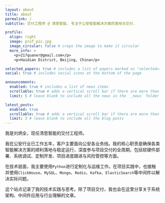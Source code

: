 ```yaml
---
layout: about
title: about
permalink: /
subtitle: 交付工程师 @ 清思智能. 专注于公安智能解决方案的落地与交付.

profile:
  align: right
  image: prof_pic.jpg
  image_circular: false # crops the image to make it circular
  more_info: >
    <p>217quaner@gmail.com</p>
    <p>Haidian District, Beijing, China</p>

selected_papers: true # includes a list of papers marked as "selected={true}"
social: true # includes social icons at the bottom of the page

announcements:
  enabled: true # includes a list of news items
  scrollable: true # adds a vertical scroll bar if there are more than 3 news items
  limit: 5 # leave blank to include all the news in the `_news` folder

latest_posts:
  enabled: true
  scrollable: true # adds a vertical scroll bar if there are more than 3 new posts items
  limit: 3 # leave blank to include all the blog posts
---
```


我是刘炳全，现任清思智能的交付工程师。

我在公安行业已工作五年，客户主要面向公安各业务线。我的核心职责是确保各类智能解决方案的顺利落地与稳定运行，深度参与项目交付的全周期，包括软硬件部署、系统调试、定制开发、项目进度跟进与风险管控等方面。

在技术层面，我主要使用`Python`进行定制化与运维工作。在项目实践中，也接触并使用`ClickHouse`、`MySQL`、`Mongo`、`Redis`、`Kafka`、`ElasticSearch`等中间件以解决实际问题。

这个站点记录了我的技术实践与思考。除了项目交付，我也会在这里分享关于系统架构、中间件应用与行业理解的文章。
